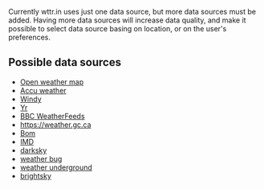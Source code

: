 
Currently wttr.in uses just one data source, but more data sources must be added.
Having more data sources will increase data quality, and make it possible
to select data source basing on location, or on the user's preferences.

## Possible data sources

* [Open weather map](https://openweathermap.org/)
* [Accu weather](https://www.accuweather.com/)
* [Windy](https://www.windy.com/?26.953,75.711,5)
* [Yr](https://www.yr.no/nb)
* [BBC WeatherFeeds](https://support.bbc.co.uk/platform/feeds/WeatherFeeds.htm)
* https://weather.gc.ca
* [Bom](http://www.bom.gov.au)
* [IMD](https://mausam.imd.gov.in/)
* [darksky](https://darksky.net/forecast/40.7127,-74.0059/us12/en)
* [weather bug](https://www.weatherbug.com/)
* [weather underground](https://www.wunderground.com/)
* [brightsky](https://brightsky.dev/)
